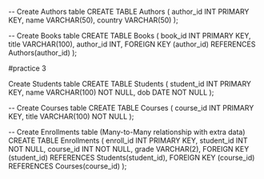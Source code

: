 -- Create Authors table
CREATE TABLE Authors (
    author_id INT PRIMARY KEY,
    name VARCHAR(50),
    country VARCHAR(50)
);

-- Create Books table
CREATE TABLE Books (
    book_id INT PRIMARY KEY,
    title VARCHAR(100),
    author_id INT,
    FOREIGN KEY (author_id) REFERENCES Authors(author_id)
);






#practice 3

Create Students table
CREATE TABLE Students (
    student_id INT PRIMARY KEY,
    name VARCHAR(100) NOT NULL,
    dob DATE NOT NULL
);

-- Create Courses table
CREATE TABLE Courses (
    course_id INT PRIMARY KEY,
    title VARCHAR(100) NOT NULL
);

-- Create Enrollments table (Many-to-Many relationship with extra data)
CREATE TABLE Enrollments (
    enroll_id INT PRIMARY KEY,
    student_id INT NOT NULL,
    course_id INT NOT NULL,
    grade VARCHAR(2),
    FOREIGN KEY (student_id) REFERENCES Students(student_id),
    FOREIGN KEY (course_id) REFERENCES Courses(course_id)
);
